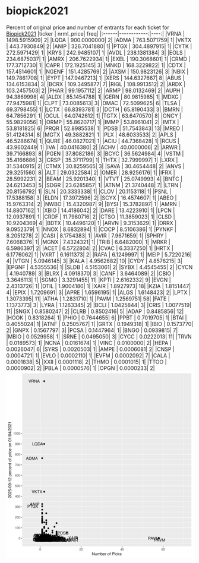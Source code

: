 # biopick2021
Percent of original price and number of entrants for each ticket for [Biopick2021](https://twitter.com/hashtag/Biopick2021)
|ticker |   nrml_price| freq|
|:------|------------:|----:|
|VRNA   | 1498.5915909|    2|
|LQDA   |  900.0000000|    2|
|ADMA   |  763.5071759|    1|
|VKTX   |  443.7930849|    2|
|ANIP   |  326.7041880|    1|
|PTGX   |  304.4897915|    1|
|CYTK   |  272.5971429|    1|
|KRYS   |  242.9485107|    1|
|AVDL   |  238.1381384|    3|
|EOLS   |  234.6875037|    1|
|AMRX   |  206.7622934|    1|
|EXEL   |  190.3068601|    1|
|CRMD   |  177.3712730|    1|
|CAPR   |  172.1925145|    3|
|MNKD   |  168.3229822|    1|
|CDTX   |  157.4514601|    1|
|NGENF  |  151.4285769|    2|
|AXSM   |  150.9823126|    3|
|NBIX   |  149.7861708|    1|
|EYPT   |  147.9467213|    1|
|XERS   |  144.6327667|    8|
|ABUS   |  134.6153834|    3|
|BCRX   |  109.3495877|    7|
|RIGL   |  108.9913512|    2|
|ARDX   |  103.2457503|    2|
|PHAR   |   99.1957112|    2|
|ARMP   |   98.0132469|    2|
|AUPH   |   94.3869998|    4|
|ALDX   |   85.1454788|    1|
|GERN   |   80.9815985|    1|
|MDXG   |   77.9475981|    1|
|CLPT   |   73.0085613|    3|
|DMAC   |   72.5099625|    6|
|TLSA   |   69.3798455|    1|
|LCTX   |   66.8393781|    3|
|DCTH   |   65.8190433|    3|
|BMRN   |   64.7856291|    1|
|OCUL   |   64.0742612|    1|
|TGTX   |   63.6470570|    8|
|ONCY   |   55.9829056|    1|
|ORMP   |   55.8620717|    1|
|IMMP   |   53.8961041|    2|
|IMTX   |   53.8181825|    6|
|PRQR   |   52.8985538|    1|
|PDSB   |   51.7543843|   13|
|MREO   |   51.4124314|    8|
|MGTX   |   49.3882821|    1|
|PLX    |   48.6033533|    2|
|APLS   |   46.5286674|    1|
|QURE   |   46.0827021|    1|
|ACIU   |   44.7368428|    1|
|RCUS   |   43.9602449|    1|
|IVA    |   40.0416380|    2|
|ACHV   |   40.0000006|    2|
|ARWR   |   39.7166893|    8|
|PGEN   |   37.8082186|    3|
|BCYC   |   36.5624984|    4|
|VSTM   |   35.4166686|    3|
|CRSP   |   35.3711799|    1|
|THTX   |   32.7999997|    1|
|LXRX   |   31.5340915|    2|
|CTMX   |   30.8259565|    3|
|SAVA   |   30.4654448|    2|
|ANVS   |   29.3251560|    8|
|ALT    |   29.0322584|    2|
|OMER   |   28.9256176|    1|
|IFRX   |   28.5992231|    2|
|BEAM   |   25.9201340|    1|
|VTVT   |   25.0749993|    4|
|BNTC   |   24.6213453|    5|
|SDGR   |   23.6285857|    1|
|ATNM   |   21.3740448|    7|
|LTRN   |   20.8156792|    1|
|SLN    |   20.3333338|    1|
|CLOV   |   20.1153118|    1|
|PSNL   |   17.5388158|    3|
|ELDN   |   17.3972596|    2|
|SCYX   |   16.4574607|    1|
|ABEO   |   15.9763314|    2|
|NWBO   |   15.4320987|    9|
|BYSI   |   15.3782897|    1|
|AMRN   |   14.8807162|    1|
|XBIO   |   14.4186042|    2|
|DARE   |   13.4223910|    1|
|LPCN   |   12.0937891|    1|
|CRDF   |   11.7980716|    2|
|CTSO   |   11.3859023|    1|
|CLSD   |   10.9204369|    4|
|BDTX   |   10.4496120|    1|
|ARVN   |    9.3153629|    1|
|DRRX   |    9.0952379|    1|
|NNOX   |    8.6832894|    1|
|COCP   |    8.5106386|    1|
|PYNKF  |    8.2051278|    2|
|CASI   |    8.1754383|    1|
|AVIR   |    7.9671659|    1|
|SPHRY  |    7.6068376|    1|
|MGNX   |    7.4324321|    1|
|TRIB   |    6.6482000|    1|
|MRKR   |    6.5986397|    2|
|ACET   |    6.5722804|    2|
|CVAC   |    6.3337250|    1|
|HRTX   |    6.1776062|    1|
|VXRT   |    6.1611373|    2|
|RAFA   |    6.1249997|    1|
|MEIP   |    5.7220216|    4|
|VTGN   |    5.0946145|    3|
|KALA   |    4.9562682|   10|
|CYDY   |    4.8576215|    3|
|EPGNF  |    4.5355536|    1|
|SLDB   |    4.5153061|    2|
|SYBX   |    4.4545455|    2|
|CYCN   |    4.1940789|    3|
|BLRX   |    4.0918370|    3|
|CANF   |    3.6464089|    2|
|CBIO   |    3.3646113|    1|
|SGMO   |    3.3291455|   11|
|KPTI   |    2.6162332|    9|
|EVGN   |    2.4313726|    1|
|DTIL   |    1.9004180|    1|
|XAIR   |    1.8927973|   18|
|KZIA   |    1.8151447|    4|
|EPIX   |    1.7209691|    3|
|APRE   |    1.6596195|    1|
|ALGS   |    1.6148423|    2|
|LPTX   |    1.3073395|   11|
|ATHA   |    1.2831710|    1|
|PAVM   |    1.2569751|   58|
|FATE   |    1.1373773|    3|
|LYRA   |    1.1263345|    2|
|BCLI   |    1.0425844|    3|
|CRIS   |    1.0077519|   11|
|SNGX   |    0.8580247|    2|
|CLRB   |    0.8502416|    5|
|ADAP   |    0.8485856|   12|
|HOOK   |    0.8318264|    1|
|PHIO   |    0.7644655|    6|
|PPBT   |    0.7019705|    1|
|BTAI   |    0.4055024|    1|
|ATNF   |    0.2505767|    1|
|GRTX   |    0.1949318|    1|
|IBIO   |    0.1573770|    2|
|GNPX   |    0.1567797|    3|
|PCSA   |    0.1447964|    1|
|BNGO   |    0.0939815|    7|
|MBIO   |    0.0529958|    1|
|SRNE   |    0.0495050|    3|
|CYCC   |    0.0222013|   11|
|TRVN   |    0.0189573|    1|
|NCNA   |    0.0161674|    1|
|VINC   |    0.0100000|    2|
|HEPA   |    0.0026047|    6|
|SYRS   |    0.0020503|    1|
|AMPE   |    0.0006081|    2|
|CNSP   |    0.0004721|    1|
|EVLO   |    0.0002110|    1|
|EVFM   |    0.0002092|    7|
|CALA   |    0.0001838|    5|
|XXII   |    0.0001118|    2|
|THMO   |    0.0001015|    1|
|TTOO   |    0.0000902|    2|
|PBLA   |    0.0000576|    1|
|OPGN   |    0.0000233|    2|
![retvspicks](biopicks.png?raw=true)
